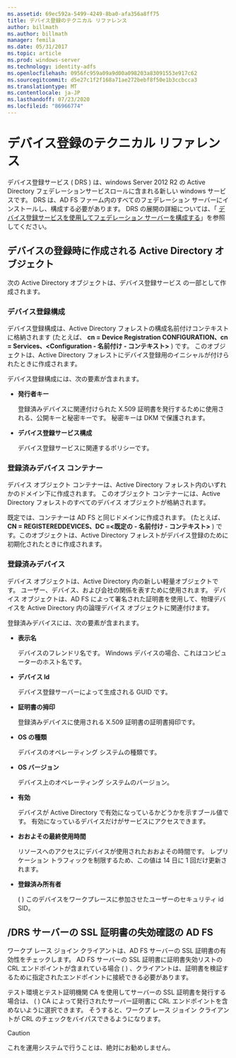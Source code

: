```yaml
---
ms.assetid: 69ec592a-5499-4249-8ba0-afa356a8ff75
title: デバイス登録のテクニカル リファレンス
author: billmath
ms.author: billmath
manager: femila
ms.date: 05/31/2017
ms.topic: article
ms.prod: windows-server
ms.technology: identity-adfs
ms.openlocfilehash: 0956fc959a09a9d00a098203a83091553e917c62
ms.sourcegitcommit: d5e27c1f2f168a71ae272bebf8f50e1b3ccbcca3
ms.translationtype: MT
ms.contentlocale: ja-JP
ms.lasthandoff: 07/23/2020
ms.locfileid: "86966774"
---
```

# <a name="device-registration-technical-reference"></a>デバイス登録のテクニカル リファレンス
デバイス登録サービス \( DRS \) は、windows Server 2012 R2 の Active Directory フェデレーションサービスロールに含まれる新しい windows サービスです。  DRS は、AD FS ファーム内のすべてのフェデレーション サーバーにインストールし、構成する必要があります。  DRS の展開の詳細については、「 [デバイス登録サービスを使用してフェデレーション サーバーを構成する](/previous-versions/windows/it-pro/windows-server-2012-R2-and-2012/dn486831(v=ws.11))」を参照してください。  
  
## <a name="active-directory-objects-created-when-a-device-is-registered"></a>デバイスの登録時に作成される Active Directory オブジェクト  
次の Active Directory オブジェクトは、デバイス登録サービス の一部として作成されます。  
  
### <a name="device-registration-configuration"></a>デバイス登録構成  
デバイス登録構成は、Active Directory フォレストの構成名前付けコンテキストに格納されます \(たとえば、 **cn \= Device Registration CONFIGURATION、cn \= Services、<Configuration \- 名前付け \- コンテキスト>** \) です。 このオブジェクトは、Active Directory フォレストにデバイス登録用のイニシャルが付けられたときに作成されます。  
  
デバイス登録構成には、次の要素が含まれます。  
  
-   **発行者キー**  
  
    登録済みデバイスに関連付けられた X.509 証明書を発行するために使用される、公開キーと秘密キーです。  秘密キーは DKM で保護されます。  
  
-   **デバイス登録サービス構成**  
  
    デバイス登録サービスに関連するポリシーです。  
  
### <a name="registered-devices-container"></a>登録済みデバイス コンテナー  
デバイス オブジェクト コンテナーは、Active Directory フォレスト内のいずれかのドメイン下に作成されます。  このオブジェクト コンテナーには、Active Directory フォレストのすべてのデバイス オブジェクトが格納されます。  
  
既定では、コンテナーは AD FS と同じドメインに作成されます。  \(たとえば、 **CN \= REGISTEREDDEVICES、DC \=<既定の \- 名前付け \- コンテキスト>** \) です。このオブジェクトは、Active Directory フォレストがデバイス登録のために初期化されたときに作成されます。  
  
### <a name="registered-devices"></a>登録済みデバイス  
デバイス オブジェクトは、Active Directory 内の新しい軽量オブジェクトです。  ユーザー、デバイス、および会社の関係を表すために使用されます。  デバイス オブジェクトは、AD FS によって署名された証明書を使用して、物理デバイスを Active Directory 内の論理デバイス オブジェクトに関連付けます。  
  
登録済みデバイスには、次の要素が含まれます。  
  
-   **表示名**  
  
    デバイスのフレンドリ名です。  Windows デバイスの場合、これはコンピューターのホスト名です。  
  
-   **デバイス Id**  
  
    デバイス登録サーバーによって生成される GUID です。  
  
-   **証明書の拇印**  
  
    登録済みデバイスに使用される X.509 証明書の証明書拇印です。  
  
-   **OS の種類**  
  
    デバイスのオペレーティング システムの種類です。  
  
-   **OS バージョン**  
  
    デバイス上のオペレーティング システムのバージョン。  
  
-   **有効**  
  
    デバイスが Active Directory で有効になっているかどうかを示すブール値です。  有効になっているデバイスだけがサービスにアクセスできます。  
  
-   **おおよその最終使用時間**  
  
    リソースへのアクセスにデバイスが使用されたおおよその時間です。  レプリケーション トラフィックを制限するため、この値は 14 日に 1 回だけ更新されます。  
  
-   **登録済み所有者**  
  
    \( \) このデバイスをワークプレースに参加させたユーザーのセキュリティ id SID。  
  
## <a name="ad-fsdrs-server-ssl-certificate-revocation-checking"></a>\/DRS サーバーの SSL 証明書の失効確認の AD FS  
ワークプ レース ジョイン クライアントは、AD FS サーバーの SSL 証明書の有効性をチェックします。  AD FS サーバーの SSL 証明書に証明書失効リストの CRL エンドポイントが含まれている場合 \( \) 、クライアントは、証明書を検証するために指定されたエンドポイントに接続できる必要があります。  
  
テスト環境とテスト証明機関 CA を使用してサーバーの SSL 証明書を発行する場合は、 \( \) CA によって発行されたサーバー証明書に CRL エンドポイントを含めないように選択できます。  そうすると、ワークプ レース ジョイン クライアントが CRL のチェックをバイパスできるようになります。  
  
> [!CAUTION]  
> これを運用システムで行うことは、絶対にお勧めしません。  
  
